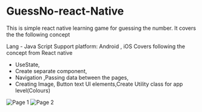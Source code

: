 # GuessNo-react-Native

This is simple react native learning game for guessing the number.
It covers the the following concept


Lang - Java Script
Support platform: Android , iOS
Covers following the concept  from React native 

- UseState,
- Create separate component,
- Navigation ,Passing data between the pages,
- Creating Image, Button text UI elements,Create Utility class for app level(Colours)

![Page 1](https://github.com/chandrashekharNH/GuessNo-react-Native/assets/5070981/1c2bdc59-433d-40ed-9a71-2c9c103573b7)
![Page 2](https://github.com/chandrashekharNH/GuessNo-react-Native/assets/5070981/86acc0fc-2579-4d9d-bdcc-1c37ab0bf967)
